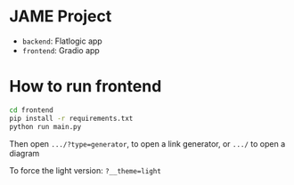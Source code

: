 # JAME Project

- `backend`: Flatlogic app
- `frontend`: Gradio app


# How to run frontend

```bash
cd frontend
pip install -r requirements.txt
python run main.py
```

Then open `.../?type=generator`, to open a link generator, or `.../` to open a diagram

To force the light version: `?__theme=light`